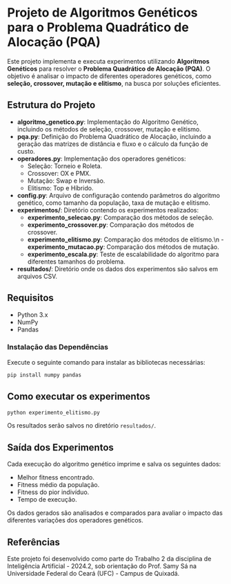 # Projeto de Algoritmos Genéticos para o Problema Quadrático de Alocação (PQA)

Este projeto implementa e executa experimentos utilizando **Algoritmos Genéticos** para resolver o **Problema Quadrático de Alocação (PQA)**. O objetivo é analisar o impacto de diferentes operadores genéticos, como **seleção, crossover, mutação e elitismo**, na busca por soluções eficientes.

## Estrutura do Projeto

- **algoritmo_genetico.py**: Implementação do Algoritmo Genético, incluindo os métodos de seleção, crossover, mutação e elitismo.
- **pqa.py**: Definição do Problema Quadrático de Alocação, incluindo a geração das matrizes de distância e fluxo e o cálculo da função de custo.
- **operadores.py**: Implementação dos operadores genéticos:
  - Seleção: Torneio e Roleta.
  - Crossover: OX e PMX.
  - Mutação: Swap e Inversão.
  - Elitismo: Top e Híbrido.
- **config.py**: Arquivo de configuração contendo parâmetros do algoritmo genético, como tamanho da população, taxa de mutação e elitismo.
- **experimentos/**: Diretório contendo os experimentos realizados:
  - **experimento_selecao.py**: Comparação dos métodos de seleção.
  - **experimento_crossover.py**: Comparação dos métodos de crossover.
  - **experimento_elitismo.py**: Comparação dos métodos de elitismo.\n  - **experimento_mutacao.py**: Comparação dos métodos de mutação.
  - **experimento_escala.py**: Teste de escalabilidade do algoritmo para diferentes tamanhos do problema.
- **resultados/**: Diretório onde os dados dos experimentos são salvos em arquivos CSV.

## Requisitos

- Python 3.x
- NumPy
- Pandas

### Instalação das Dependências

Execute o seguinte comando para instalar as bibliotecas necessárias:

```bash
pip install numpy pandas
```

## Como executar os experimentos
```bash
python experimento_elitismo.py
```
Os resultados serão salvos no diretório `resultados/`.

## Saída dos Experimentos
Cada execução do algoritmo genético imprime e salva os seguintes dados:
- Melhor fitness encontrado.
- Fitness médio da população.
- Fitness do pior indivíduo.
- Tempo de execução.

Os dados gerados são analisados e comparados para avaliar o impacto das diferentes variações dos operadores genéticos.

## Referências
Este projeto foi desenvolvido como parte do Trabalho 2 da disciplina de Inteligência Artificial - 2024.2, sob orientação do Prof. Samy Sá na Universidade Federal do Ceará (UFC) - Campus de Quixadá.